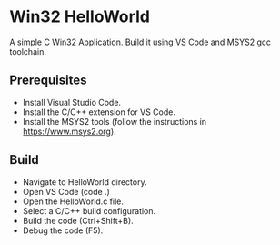 # Win32 HelloWorld
A simple C Win32 Application.
Build it using VS Code and MSYS2 gcc toolchain.

## Prerequisites
* Install Visual Studio Code.
* Install the C/C++ extension for VS Code.
* Install the MSYS2 tools (follow the instructions in https://www.msys2.org).

## Build
* Navigate to HelloWorld directory.
* Open VS Code (code .)
* Open the HelloWorld.c file.
* Select a C/C++ build configuration.
* Build the code (Ctrl+Shift+B).
* Debug the code (F5).